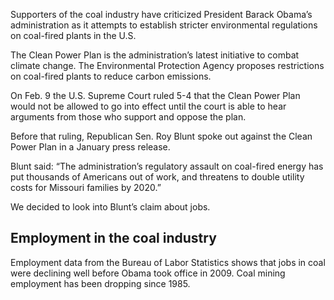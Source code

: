 Supporters of the coal industry have criticized President Barack Obama’s administration as it attempts to establish stricter environmental regulations on coal-fired plants in the U.S.
 
The Clean Power Plan is the administration’s latest initiative to combat climate change. The Environmental Protection Agency proposes restrictions on coal-fired plants to reduce carbon emissions.

On Feb. 9 the U.S. Supreme Court ruled 5-4 that the Clean Power Plan would not be allowed to go into effect until the court is able to hear arguments from those who support and oppose the plan.

Before that ruling, Republican Sen. Roy Blunt spoke out against the Clean Power Plan in a January press release.
 
Blunt said: “The administration’s regulatory assault on coal-fired energy has put thousands of Americans out of work, and threatens to double utility costs for Missouri families by 2020.”

We decided to look into Blunt’s claim about jobs.

## Employment in the coal industry

Employment data from the Bureau of Labor Statistics shows that jobs in coal were declining well before Obama took office in 2009. Coal mining employment has been dropping since 1985.
